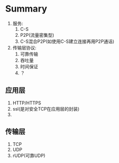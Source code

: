 # Summary

1. 服务: 
   1. C-S
   2. P2P(流量密集型)
   3. C-S混合P2P(如使用C-S建立连接再用P2P通话)
2. 传输层协议:
   1. 可靠传输
   2. 吞吐量
   3. 时间保证
   4. ？

## 应用层

1. HTTP/HTTPS
2. ssl(是对安全TCP在应用层的封装)
3. 

## 传输层

1. TCP
2. UDP
3. rUDP(可靠UDP)